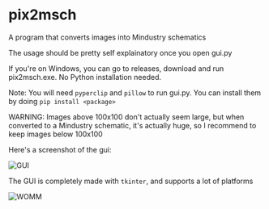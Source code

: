 # pix2msch
A program that converts images into Mindustry schematics

The usage should be pretty self explainatory once you open gui.py

If you're on Windows, you can go to releases, download and run pix2msch.exe. No Python installation needed.

Note: You will need `pyperclip` and `pillow` to run gui.py. You can install them by doing `pip install <package>`

WARNING: Images above 100x100 don't actually seem large, but when converted to a Mindustry schematic, it's actually huge, so I recommend to keep images below 100x100

Here's a screenshot of the gui:

![GUI](https://i.ibb.co/TPfc2MJ/Screenshot-203.png)

The GUI is completely made with `tkinter`, and supports a lot of platforms

![WOMM](https://cdn.discordapp.com/attachments/676843444274069504/677566642888376320/WOMM.png)
